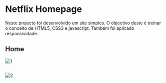 # Netflix Homepage
 Neste projecto foi desenvolvido um site simples.
 O objectivo deste é treinar o conceito de HTML5, CSS3 e javascript. Também foi aplicado responsividade. 
  ## Home
  ![1](https://user-images.githubusercontent.com/26737849/95576860-12c88480-0a29-11eb-92b5-db0ec938a258.png)
  ##
  ![2](https://user-images.githubusercontent.com/26737849/95577263-ba45b700-0a29-11eb-925d-e7618a75c0e0.png)
